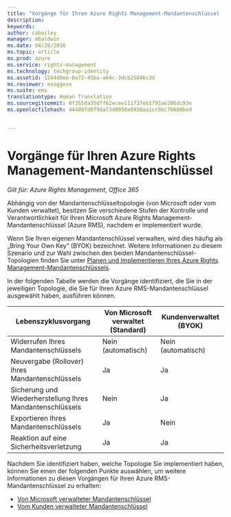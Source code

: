 ```yaml
---
title: "Vorgänge für Ihren Azure Rights Management-Mandantenschlüssel | Azure RMS"
description: 
keywords: 
author: cabailey
manager: mbaldwin
ms.date: 04/28/2016
ms.topic: article
ms.prod: azure
ms.service: rights-management
ms.technology: techgroup-identity
ms.assetid: 1284d0ee-0a72-45ba-a64c-3dcb25846c3d
ms.reviewer: esaggese
ms.suite: ems
translationtype: Human Translation
ms.sourcegitcommit: 0f355da35dff62ecee111737eb1793ae286dc93e
ms.openlocfilehash: 44408fd8f9da73d8050e0938aa1cc9bc76688bed


---
```


# Vorgänge für Ihren Azure Rights Management-Mandantenschlüssel

*Gilt für: Azure Rights Management, Office 365*

Abhängig von der Mandantenschlüsseltopologie (von Microsoft oder vom Kunden verwaltet), besitzen Sie verschiedene Stufen der Kontrolle und Verantwortlichkeit für Ihren Microsoft Azure Rights Management-Mandantenschlüssel (Azure RMS), nachdem er implementiert wurde.

Wenn Sie Ihren eigenen Mandantenschlüssel verwalten, wird dies häufig als „Bring Your Own Key“ (BYOK) bezeichnet. Weitere Informationen zu diesem Szenario und zur Wahl zwischen den beiden Mandantenschlüssel-Topologien finden Sie unter [Planen und Implementieren Ihres Azure Rights Management-Mandantenschlüssels](../plan-design/plan-implement-tenant-key.md).

In der folgenden Tabelle werden die Vorgänge identifiziert, die Sie in der jeweiligen Topologie, die Sie für Ihren Azure RMS-Mandantenschlüssel ausgewählt haben, ausführen können.

|Lebenszyklusvorgang|Von Microsoft verwaltet (Standard)|Kundenverwaltet (BYOK)|
|-----------------------|-------------------------------|---------------------------|
|Widerrufen Ihres Mandantenschlüssels|Nein (automatisch)|Nein (automatisch)|
|Neuvergabe (Rollover) Ihres Mandantenschlüssels|Ja |Ja|
|Sicherung und Wiederherstellung Ihres Mandantenschlüssels|Nein|Ja|
|Exportieren Ihres Mandantenschlüssels|Ja|Nein|
|Reaktion auf eine Sicherheitsverletzung|Ja|Ja|

Nachdem Sie identifiziert haben, welche Topologie Sie implementiert haben, können Sie einen der folgenden Punkte auswählen, um weitere Informationen zu diesen Vorgängen für Ihren Azure RMS-Mandantenschlüssel zu erhalten:


- [Von Microsoft verwalteter Mandantenschlüssel](operations-microsoft-managed-tenant-key.md)
- [Vom Kunden verwalteter Mandantenschlüssel](operations-customer-managed-tenant-key.md)







<!--HONumber=Jul16_HO3-->


